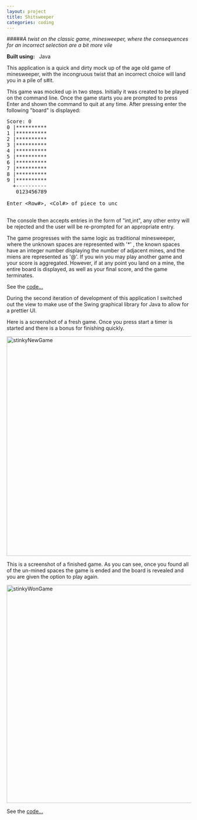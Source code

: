 ```yaml
---
layout: project
title: Shitsweeper
categories: coding
---
```


#####*A twist on the classic game, minesweeper, where the consequences for an incorrect selection are a bit more vile*

<p><strong>Built using:</strong>&nbsp;&nbsp;<span title="Java" class="pict-prog-java fa-2x"> </span>Java</p>



This application is a quick and dirty mock up of the age old game of minesweeper, with the incongruous twist
that an incorrect choice will land you in a pile of s#it.

<!-- abridge -->

This game was mocked up in two steps. Initially it was created to be played on the command line. Once the game
starts you are prompted to press Enter and shown the command to quit at any time. After pressing enter the
following "board" is displayed:


<pre style="width:60%;">
Score: 0
0 |**********
1 |**********
2 |**********
3 |**********
4 |**********
5 |**********
6 |**********
7 |**********
8 |**********
9 |**********
  +----------
   0123456789

Enter &lt;Row#&gt;, &lt;Col#&gt; of piece to uncover: 
  
</pre>

The console then accepts entries in the form of "int,int", any other entry will be rejected and the user will be
re-prompted for an appropriate entry.

The game progresses with the same logic as traditional minesweeper, where the unknown spaces are represented with
'\*' , the known spaces have an integer number displaying the number of adjacent mines, and the miens are represented
as '@'. If you win you may play another game and your score is aggregated. However, if at any point you land on a mine,
 the entire board is displayed, as well as your final score, and the game terminates.

See the [code...](https://github.com/mgingras/shitsweeper-command-line)

During the second iteration of development of this application I switched out the view to make use of the Swing graphical 
library for Java to allow for a prettier UI.

Here is a screenshot of a fresh game. Once you press start a timer is started and there is a bonus for finishing
quickly.   

<a href="http://www.flickr.com/photos/97299680@N08/9011402100/" title="stinkyNewGame by martingingras, on Flickr"><img src="http://farm4.staticflickr.com/3704/9011402100_835bd6e96f_z.jpg" width="599" height="600" alt="stinkyNewGame"></a>   

This is a screenshot of a finished game. As you can see, once you found all of the un-mined spaces the game is
ended and the board is revealed and you are given the option to play again.



<a href="http://www.flickr.com/photos/97299680@N08/9011402022/" title="stinkyWonGame by martingingras, on Flickr"><img src="http://farm8.staticflickr.com/7343/9011402022_d06fafba00_z.jpg" width="603" height="596" alt="stinkyWonGame"></a>   


See the [code...](https://github.com/mgingras/shitsweeper-game-swing)